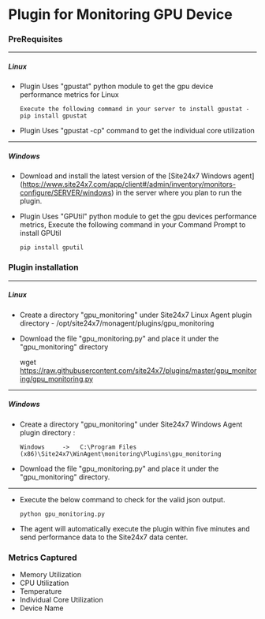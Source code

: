 # Plugin for Monitoring GPU Device

### PreRequisites
---
##### Linux
- Plugin Uses "gpustat" python module to get the gpu device performance metrics	for Linux 
	
      Execute the following command in your server to install gpustat - pip install gpustat

- Plugin Uses "gpustat -cp" command to get the individual core utilization
---
##### Windows
- Download and install the latest version of the [Site24x7 Windows agent] (https://www.site24x7.com/app/client#/admin/inventory/monitors-configure/SERVER/windows) in the server where you plan to run the plugin.
- Plugin Uses "GPUtil" python module to get the gpu devices performance metrics, Execute the following command in your Command Prompt to install GPUtil

      pip install gputil

### Plugin installation
---
##### Linux 

- Create a directory "gpu_monitoring" under Site24x7 Linux Agent plugin directory - /opt/site24x7/monagent/plugins/gpu_monitoring
- Download the file "gpu_monitoring.py" and place it under the "gpu_monitoring" directory
  
  wget https://raw.githubusercontent.com/site24x7/plugins/master/gpu_monitoring/gpu_monitoring.py
---
##### Windows

- Create a directory "gpu_monitoring" under Site24x7 Windows Agent plugin directory :

      Windows     ->   C:\Program Files (x86)\Site24x7\WinAgent\monitoring\Plugins\gpu_monitoring

- Download the file "gpu_monitoring.py" and place it under the "gpu_monitoring" directory.
---
- Execute the below command to check for the valid json output.

      python gpu_monitoring.py 
- The agent will automatically execute the plugin within five minutes and send performance data to the Site24x7 data center.

### Metrics Captured

- Memory Utilization
- CPU Utilization
- Temperature
- Individual Core Utilization
- Device Name
